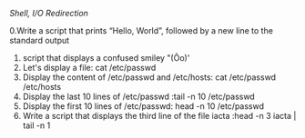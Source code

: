 *Shell, I/O Redirection*

0.Write a script that prints “Hello, World”, followed by a new line to the standard output
1. script that displays a confused smiley "(Ôo)'
2. Let's display a file: cat /etc/passwd
3. Display the content of /etc/passwd and /etc/hosts: cat /etc/passwd /etc/hosts
4. Display the last 10 lines of /etc/passwd :tail -n 10 /etc/passwd
5. Display the first 10 lines of /etc/passwd: head -n 10 /etc/passwd
6. Write a script that displays the third line of the file iacta :head -n 3 iacta | tail -n 1
